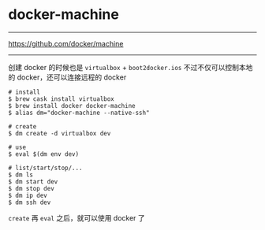 # docker-machine

---

https://github.com/docker/machine

---

创建 docker 的时候也是 `virtualbox` + `boot2docker.ios`
不过不仅可以控制本地的 docker，还可以连接远程的 docker

```
# install
$ brew cask install virtualbox
$ brew install docker docker-machine
$ alias dm="docker-machine --native-ssh"

# create
$ dm create -d virtualbox dev

# use
$ eval $(dm env dev)

# list/start/stop/...
$ dm ls
$ dm start dev
$ dm stop dev
$ dm ip dev
$ dm ssh dev
```

`create` 再 `eval` 之后，就可以使用 docker 了
